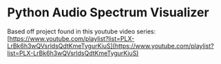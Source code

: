 # Python Audio Spectrum Visualizer

Based off project found in this youtube video series: [https://www.youtube.com/playlist?list=PLX-LrBk6h3wQVsrldsQdtKmeTygurKiuS](https://www.youtube.com/playlist?list=PLX-LrBk6h3wQVsrldsQdtKmeTygurKiuS)